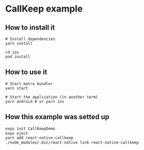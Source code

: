 # CallKeep example

## How to install it

```
# Install dependencies
yarn install

cd ios
pod install
```

## How to use it

```
# Start metro bundler
yarn start

# Start the application (in another term)
yarn android # or yarn ios
```

## How this example was setted up

```sh
expo init CallKeepDemo
expo eject
yarn add react-native-callkeep
./node_modules/.bin/react-native link react-native-callkeep
```
